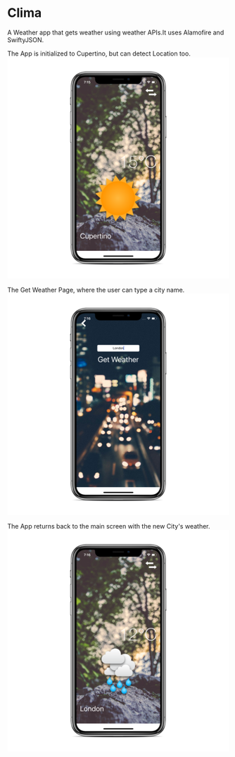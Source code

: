 # Clima
A Weather app that gets weather using weather APIs.It uses Alamofire and SwiftyJSON.

The App is initialized to Cupertino, but can detect Location too.
![alt text](https://github.com/Bilalkamal/Clima/blob/master/Clima/Clima%20Cupertino.png)

The Get Weather Page, where the user can type a city name.
![alt text](https://github.com/Bilalkamal/Clima/blob/master/Clima/Clima%20Get%20Weather%20Page.png)

The App returns back to the main screen with the new City's weather.
![alt text](https://github.com/Bilalkamal/Clima/blob/master/Clima/Clima%20London.png)

